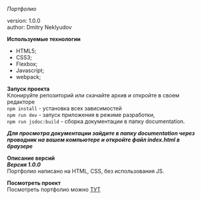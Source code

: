 _Портфолио_

version: 1.0.0  
author: Dmitry Neklyudov

**Используемые технологии**

- HTML5;
- CSS3;
- Flexbox;
- Javascript;
- webpack;

**Запуск проекта**  
Клонируйте репозиторий или скачайте архив и откройте в своем редакторе  
`npm install` - установка всех зависимостей  
`npm run dev` - запуск приложения в режиме разработки,  
`npm run jsdoc:build` - сборка документации в папку documentation.

**_Для просмотра документации зайдите в папку documentation через проводник на вашем компьютере и
откройте файл index.html в браузере_**

**Описание версий**  
**_Версия 1.0.0_**  
Портфолио написано на HTML, CSS, без использования JS.

**Посмотреть проект**  
Посмотреть портфолио можно <a href="https://dnwd843.github.io/portfolio/" target="_blank" rel="noreferrer noopener">ТУТ</a>
